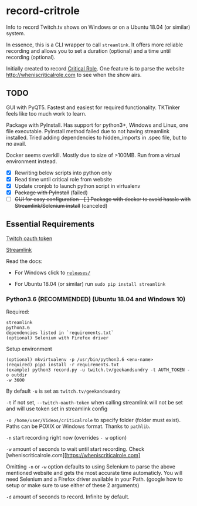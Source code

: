 # record-critrole
Info to record Twitch.tv shows on Windows or on a Ubuntu 18.04 (or similar)
system.

In essence, this is a CLI wrapper to call `streamlink`. It offers more reliable
recording and allows you to set a duration (optional) and a time until
recording (optional).

Initially created to record [Critical Role](https://critrole.com). One feature is to parse the website http://wheniscriticalrole.com to see when the show airs.


## TODO

GUI with PyQT5. Fastest and easiest for required functionality. TKTinker feels
like too much work to learn.

Package with PyInstall. Has support for python3+, Windows and Linux, one file
executable. PyInstall method failed due to not having streamlink installed.
Tried adding dependencies to hidden_imports in .spec file, but to no avail.

Docker seems overkill. Mostly due to size of >100MB. Run from a virtual environment instead. 

- [x] Rewriting below scripts into python only
- [x] Read time until critical role from website
- [x] Update cronjob to launch python script in virtualenv
- [x] ~~Package with PyInstall~~ (failed)
- [ ] ~~GUI for easy configuration - [ ] Package with docker to avoid hassle with Streamlink/Selenium install~~ (canceled)

## Essential Requirements
[Twitch oauth token](https://twitchapps.com/tmi/)

[Streamlink](https://github.com/streamlink/streamlink)

Read the docs:
* For Windows click to [`releases/`](https://github.com/streamlink/streamlink/releases)

* For Ubuntu 18.04 (or similar) run `sudo pip install streamlink`

### Python3.6 (**RECOMMENDED**) (Ubuntu 18.04 and Windows 10)

Required:
```
streamlink
python3.6 
dependencies listed in `requirements.txt` 
(optional) Selenium with Firefox driver
```

Setup environment
```
(optional) mkvirtualenv -p /usr/bin/python3.6 <env-name> 
(required) pip3 install -r requirements.txt
(example) python3 record.py -u twitch.tv/geekandsundry -t AUTH_TOKEN -o outdir
-w 3600
```
By default `-u` is set as `twitch.tv/geekandsundry`

`-t` if not set, `--twitch-oauth-token` when calling streamlink will not be set and will use token set in streamlink config

`-o /home/user/Videos/criticalrole` to specify folder (folder must exist). Paths can be POXIX or Windows format. Thanks to `pathlib`.

`-n` start recording right now (overrides `- w` option)

`-w` amount of seconds to wait until start recording. Check
[wheniscriticalrole.com][https://wheniscriticalrole.com]

Omitting `-n` or `-w` option defaults to using Selenium to parse the above
mentioned website and gets the most accurate time automaticly. You will need
Selenium and a Firefox driver available in your Path. (google how to setup or
make sure to use either of these 2 arguments)

`-d` amount of seconds to record. Infinite by default.

